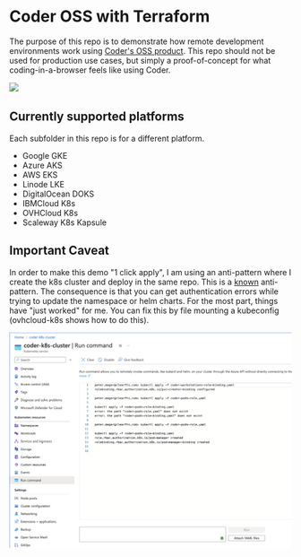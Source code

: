# Coder OSS with Terraform

The purpose of this repo is to demonstrate how remote development environments work using [Coder's OSS product](https://github.com/coder/coder). This repo should not be used for production use cases, but simply a proof-of-concept for what coding-in-a-browser feels like using Coder.

<img src="docs/vscode.png" width="300">

## Currently supported platforms

Each subfolder in this repo is for a different platform.

* Google GKE 
* Azure AKS
* AWS EKS
* Linode LKE
* DigitalOcean DOKS
* IBMCloud K8s
* OVHCloud K8s
* Scaleway K8s Kapsule


## Important Caveat

In order to make this demo "1 click apply", I am using an anti-pattern where I create the k8s cluster and deploy in the same repo. This is a [known](https://registry.terraform.io/providers/hashicorp/kubernetes/latest/docs#stacking-with-managed-kubernetes-cluster-resources) anti-pattern. The consequence is that you can get authentication errors while trying to update the namespace or helm charts. For the most part, things have "just worked" for me. You can fix this by file mounting a kubeconfig (ovhcloud-k8s shows how to do this).

![zure kubcert image](image.png)
